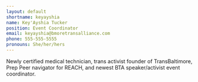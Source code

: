 ```yaml
---
layout: default
shortname: keyayshia
name: Key'Ayshia Tucker
position: Event Coordinator
email: keyayshia@bmoretransalliance.com
phone: 555-555-5555
pronouns: She/her/hers
---
```

Newly certified medical technician, trans activist founder of TransBaltimore, Prep Peer navigator for REACH, and newest BTA speaker/activist event coordinator.
